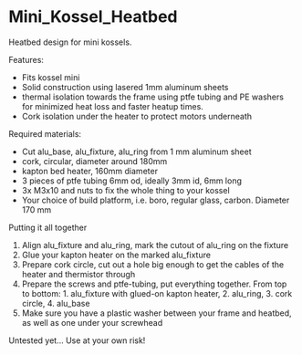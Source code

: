 Mini_Kossel_Heatbed
===================

Heatbed design for mini kossels.

Features:
- Fits kossel mini
- Solid construction using lasered 1mm aluminum sheets
- thermal isolation towards the frame using ptfe tubing and PE washers for minimized heat loss and faster heatup times.
- Cork isolation under the heater to protect motors underneath
 
Required materials:
- Cut alu_base, alu_fixture, alu_ring from 1 mm aluminum sheet
- cork, circular, diameter around 180mm
- kapton bed heater, 160mm diameter
- 3 pieces of ptfe tubing 6mm od, ideally 3mm id, 6mm long
- 3x M3x10 and nuts to fix the whole thing to your kossel
- Your choice of build platform, i.e. boro, regular glass, carbon. Diameter 170 mm

Putting it all together
1. Align alu_fixture and alu_ring, mark the cutout of alu_ring on the fixture
2. Glue your kapton heater on the marked alu_fixture
3. Prepare cork circle, cut out a hole big enough to get the cables of the heater and thermistor through
4. Prepare the screws and ptfe-tubing, put everything together. From top to bottom: 1. alu_fixture with glued-on kapton heater, 2. alu_ring, 3. cork circle, 4. alu_base
5. Make sure you have a plastic washer between your frame and heatbed, as well as one under your screwhead


Untested yet... Use at your own risk!
